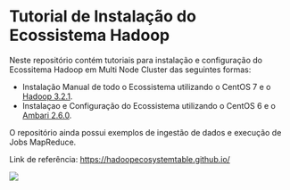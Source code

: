 # Tutorial de Instalação do Ecossistema Hadoop

Neste repositório contém tutoriais para instalação e configuração do Ecossitema Hadoop em Multi Node Cluster das seguintes formas:

- Instalação Manual de todo o Ecossistema utilizando o CentOS 7 e o [Hadoop 3.2.1](https://hadoop.apache.org/docs/r3.2.1/).
- Instalaçao e Configuração do Ecossistema utilizando o CentOS 6 e o [Ambari 2.6.0](https://www.cloudera.com/products/open-source/apache-hadoop/apache-ambari.html).

O repositório ainda possui exemplos de ingestão de dados e execução de Jobs MapReduce.

Link de referência: https://hadoopecosystemtable.github.io/

![](https://d24vu9lp3o1i5n.cloudfront.net/wp-content/uploads/2016/01/HadoopEcosystem-final1.png)
